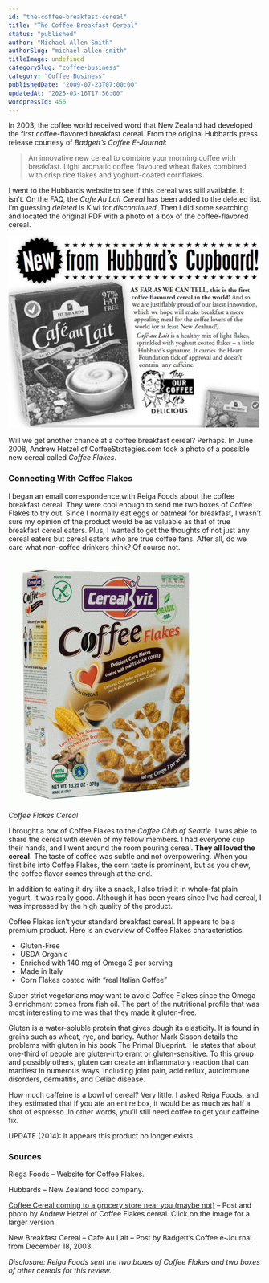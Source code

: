 ```yaml
---
id: "the-coffee-breakfast-cereal"
title: "The Coffee Breakfast Cereal"
status: "published"
author: "Michael Allen Smith"
authorSlug: "michael-allen-smith"
titleImage: undefined
categorySlug: "coffee-business"
category: "Coffee Business"
publishedDate: "2009-07-23T07:00:00"
updatedAt: "2025-03-16T17:56:00"
wordpressId: 456
---
```


In 2003, the coffee world received word that New Zealand had developed the first coffee-flavored breakfast cereal. From the original Hubbards press release courtesy of *Badgett’s Coffee E-Journal*:

> An innovative new cereal to combine your morning coffee with breakfast. Light aromatic coffee flavoured wheat flakes combined with crisp rice flakes and yoghurt-coated cornflakes.

I went to the Hubbards website to see if this cereal was still available. It isn’t. On the FAQ, the *Cafe Au Lait Cereal* has been added to the deleted list. I’m guessing *deleted* is Kiwi for *discontinued*. Then I did some searching and located the original PDF with a photo of a box of the coffee-flavored cereal.

![coffee cereal](coffee-cereal-500x3821.jpg)

Will we get another chance at a coffee breakfast cereal? Perhaps. In June 2008, Andrew Hetzel of CoffeeStrategies.com took a photo of a possible new cereal called *Coffee Flakes*.

### Connecting With Coffee Flakes

I began an email correspondence with Reiga Foods about the coffee breakfast cereal. They were cool enough to send me two boxes of Coffee Flakes to try out. Since I normally eat eggs or oatmeal for breakfast, I wasn’t sure my opinion of the product would be as valuable as that of true breakfast cereal eaters. Plus, I wanted to get the thoughts of not just any cereal eaters but cereal eaters who are true coffee fans. After all, do we care what non-coffee drinkers think? Of course not.

![Coffee Flakes Cereal](coffee-flakes-397x500.gif)  
*Coffee Flakes Cereal*

I brought a box of Coffee Flakes to the *Coffee Club of Seattle*. I was able to share the cereal with eleven of my fellow members. I had everyone cup their hands, and I went around the room pouring cereal. **They all loved the cereal.** The taste of coffee was subtle and not overpowering. When you first bite into Coffee Flakes, the corn taste is prominent, but as you chew, the coffee flavor comes through at the end.

In addition to eating it dry like a snack, I also tried it in whole-fat plain yogurt. It was really good. Although it has been years since I’ve had cereal, I was impressed by the high quality of the product.

Coffee Flakes isn’t your standard breakfast cereal. It appears to be a premium product. Here is an overview of Coffee Flakes characteristics:

-   Gluten-Free
-   USDA Organic
-   Enriched with 140 mg of Omega 3 per serving
-   Made in Italy
-   Corn Flakes coated with “real Italian Coffee”

Super strict vegetarians may want to avoid Coffee Flakes since the Omega 3 enrichment comes from fish oil. The part of the nutritional profile that was most interesting to me was that they made it gluten-free.

Gluten is a water-soluble protein that gives dough its elasticity. It is found in grains such as wheat, rye, and barley. Author Mark Sisson details the problems with gluten in his book The Primal Blueprint. He states that about one-third of people are gluten-intolerant or gluten-sensitive. To this group and possibly others, gluten can create an inflammatory reaction that can manifest in numerous ways, including joint pain, acid reflux, autoimmune disorders, dermatitis, and Celiac disease.

How much caffeine is a bowl of cereal? Very little. I asked Reiga Foods, and they estimated that if you ate an entire box, it would be as much as half a shot of espresso. In other words, you’ll still need coffee to get your caffeine fix.

UPDATE (2014): It appears this product no longer exists.

### Sources

Riega Foods – Website for Coffee Flakes.

Hubbards – New Zealand food company.

[Coffee Cereal coming to a grocery store near you (maybe not)](https://www.coffeestrategies.com/2008/06/30/coffee-cereal-coming-to-a-grocery-store-near-you-maybe-not/) – Post and photo by Andrew Hetzel of Coffee Flakes cereal. Click on the image for a larger version.

New Breakfast Cereal – Cafe Au Lait – Post by Badgett’s Coffee e-Journal from December 18, 2003.

*Disclosure: Reiga Foods sent me two boxes of Coffee Flakes and two boxes of other cereals for this review.*

